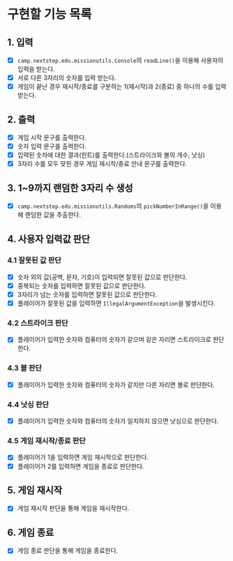 # 구현할 기능 목록

## 1. 입력

- [x] `camp.nextstep.edu.missionutils.Console`의 `readLine()`을 이용해 사용자의 입력을 받는다.
- [x] 서로 다른 3자리의 숫자를 입력 받는다.
- [x] 게임이 끝난 경우 재시작/종료를 구분하는 1(재시작)과 2(종료) 중 하나의 수를 입력 받는다.

## 2. 출력

- [x] 게임 시작 문구를 출력한다.
- [x] 숫자 입력 문구를 출력한다.
- [x] 입력된 숫자에 대한 결과(힌트)를 출력한다.(스트라이크와 볼의 개수, 낫싱)
- [x] 3자리 수를 모두 맞힌 경우 게임 재시작/종료 안내 문구를 출력한다.

## 3. 1~9까지 랜덤한 3자리 수 생성

- [x] `camp.nextstep.edu.missionutils.Randoms`의 `pickNumberInRange()`을 이용해 랜덤한 값을 추출한다.

## 4. 사용자 입력값 판단

### 4.1 잘못된 값 판단

- [x] 숫자 외의 값(공백, 문자, 기호)이 입력되면 잘못된 값으로 판단한다.
- [x] 중복되는 숫자를 입력하면 잘못된 값으로 판단한다.
- [x] 3자리가 넘는 숫자를 입력하면 잘못된 값으로 판단한다.
- [x] 플레이어가 잘못된 값을 입력하면 `IllegalArgumentException`을 발생시킨다.

### 4.2 스트라이크 판단

- [x] 플레이어가 입력한 숫자와 컴퓨터의 숫자가 같으며 같은 자리면 스트라이크로 판단한다.

### 4.3 볼 판단

- [x] 플레이어가 입력한 숫자와 컴퓨터의 숫자가 같지만 다른 자리면 볼로 판단한다.

### 4.4 낫싱 판단

- [x] 플레이어가 입력한 숫자와 컴퓨터의 숫자가 일치하지 않으면 낫싱으로 판단한다.

### 4.5 게임 재시작/종료 판단

- [x] 플레이어가 1을 입력하면 게임 재시작으로 판단한다.
- [x] 플레이어가 2를 입력하면 게임을 종료로 판단한다.

## 5. 게임 재시작

- [x] 게임 재시작 판단을 통해 게임을 재시작한다.

## 6. 게임 종료

- [x] 게임 종료 판단을 통해 게임을 종료한다.